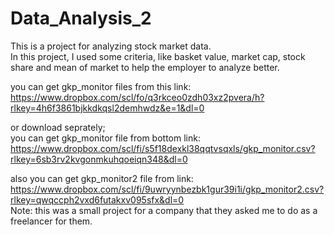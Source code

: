 # Data_Analysis_2
This is a project for analyzing stock market data.  
In this project, I used some criteria, like basket value, market cap, stock share and mean of market to help the employer to analyze better.

you can get gkp_monitor files from this link:
https://www.dropbox.com/scl/fo/q3rkceo0zdh03xz2pvera/h?rlkey=4h6f3861bjkkdkqsl2demhwdz&e=1&dl=0

or download seprately;   
  you can get gkp_monitor file from bottom link:
https://www.dropbox.com/scl/fi/s5f18dexkl38qqtvsqxls/gkp_monitor.csv?rlkey=6sb3rv2kvgonmkuhqoeiqn348&dl=0

also you can get gkp_monitor2 file from link:
https://www.dropbox.com/scl/fi/9uwryynbezbk1gur39i1i/gkp_monitor2.csv?rlkey=qwqccph2vxd6futakxv095sfx&dl=0  
Note: this was a small project for a company that they asked me to do as a freelancer for them.
